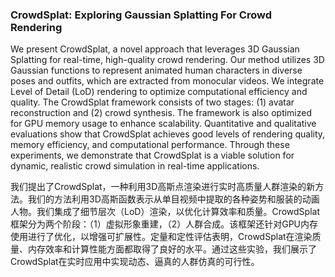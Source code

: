 ### CrowdSplat: Exploring Gaussian Splatting For Crowd Rendering

We present CrowdSplat, a novel approach that leverages 3D Gaussian Splatting for real-time, high-quality crowd rendering. Our method utilizes 3D Gaussian functions to represent animated human characters in diverse poses and outfits, which are extracted from monocular videos. We integrate Level of Detail (LoD) rendering to optimize computational efficiency and quality. The CrowdSplat framework consists of two stages: (1) avatar reconstruction and (2) crowd synthesis. The framework is also optimized for GPU memory usage to enhance scalability. Quantitative and qualitative evaluations show that CrowdSplat achieves good levels of rendering quality, memory efficiency, and computational performance. Through these experiments, we demonstrate that CrowdSplat is a viable solution for dynamic, realistic crowd simulation in real-time applications.

我们提出了CrowdSplat，一种利用3D高斯点渲染进行实时高质量人群渲染的新方法。我们的方法利用3D高斯函数表示从单目视频中提取的各种姿势和服装的动画人物。我们集成了细节层次（LoD）渲染，以优化计算效率和质量。CrowdSplat框架分为两个阶段：（1）虚拟形象重建，（2）人群合成。该框架还针对GPU内存使用进行了优化，以增强可扩展性。定量和定性评估表明，CrowdSplat在渲染质量、内存效率和计算性能方面都取得了良好的水平。通过这些实验，我们展示了CrowdSplat在实时应用中实现动态、逼真的人群仿真的可行性。
